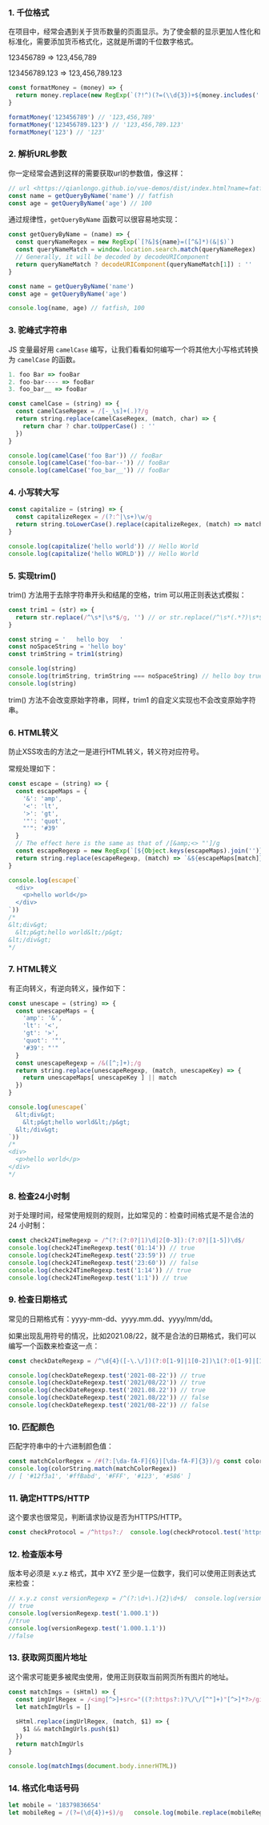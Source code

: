 ### 1. 千位格式

在项目中，经常会遇到关于货币数量的页面显示。为了使金额的显示更加人性化和标准化，需要添加货币格式化，这就是所谓的千位数字格式。

123456789 => 123,456,789

123456789.123 => 123,456,789.123

```js
const formatMoney = (money) => {
  return money.replace(new RegExp(`(?!^)(?=(\\d{3})+${money.includes('.') ? '\\.' : '$'})`, 'g'), ',')  
}

formatMoney('123456789') // '123,456,789'
formatMoney('123456789.123') // '123,456,789.123'
formatMoney('123') // '123'
```



### 2. 解析URL参数

你一定经常会遇到这样的需要获取url的参数值，像这样：

```js
// url <https://qianlongo.github.io/vue-demos/dist/index.html?name=fatfish&age=100#/home>  
const name = getQueryByName('name') // fatfish 
const age = getQueryByName('age') // 100
```

通过规律性，`getQueryByName` 函数可以很容易地实现：

```js
const getQueryByName = (name) => {
  const queryNameRegex = new RegExp(`[?&]${name}=([^&]*)(&|$)`)
  const queryNameMatch = window.location.search.match(queryNameRegex)
  // Generally, it will be decoded by decodeURIComponent
  return queryNameMatch ? decodeURIComponent(queryNameMatch[1]) : ''
}

const name = getQueryByName('name')
const age = getQueryByName('age')

console.log(name, age) // fatfish, 100
```



### 3. 驼峰式字符串

JS 变量最好用 `camelCase` 编写，让我们看看如何编写一个将其他大小写格式转换为 `camelCase` 的函数。

```js
1. foo Bar => fooBar 
2. foo-bar---- => fooBar 
3. foo_bar__ => fooBar
```

```js
const camelCase = (string) => {
  const camelCaseRegex = /[-_\s]+(.)?/g
  return string.replace(camelCaseRegex, (match, char) => {
    return char ? char.toUpperCase() : ''
  })
}

console.log(camelCase('foo Bar')) // fooBar
console.log(camelCase('foo-bar--')) // fooBar
console.log(camelCase('foo_bar__')) // fooBar
```



### 4. 小写转大写

```js
const capitalize = (string) => {
  const capitalizeRegex = /(?:^|\s+)\w/g
  return string.toLowerCase().replace(capitalizeRegex, (match) => match.toUpperCase())
}

console.log(capitalize('hello world')) // Hello World
console.log(capitalize('hello WORLD')) // Hello World
```



### 5. 实现trim()

trim() 方法用于去除字符串开头和结尾的空格，trim 可以用正则表达式模拟：

```js
const trim1 = (str) => {
  return str.replace(/^\s*|\s*$/g, '') // or str.replace(/^\s*(.*?)\s*$/g, '$1')
}

const string = '   hello boy   '
const noSpaceString = 'hello boy'
const trimString = trim1(string)

console.log(string)
console.log(trimString, trimString === noSpaceString) // hello boy true
console.log(string)
```

trim() 方法不会改变原始字符串，同样，trim1 的自定义实现也不会改变原始字符串。



### 6. HTML转义

防止XSS攻击的方法之一是进行HTML转义，转义符对应符号。

常规处理如下：

```js
const escape = (string) => {
  const escapeMaps = {
    '&': 'amp',
    '<': 'lt',
    '>': 'gt',
    '"': 'quot',
    "'": '#39'
  }
  // The effect here is the same as that of /[&amp;<> "']/g
  const escapeRegexp = new RegExp(`[${Object.keys(escapeMaps).join('')}]`, 'g')
  return string.replace(escapeRegexp, (match) => `&${escapeMaps[match]};`)
}

console.log(escape(`
  <div>
    <p>hello world</p>
  </div>
`))
/*
&lt;div&gt;
  &lt;p&gt;hello world&lt;/p&gt;
&lt;/div&gt;
*/
```



### 7. HTML转义

有正向转义，有逆向转义，操作如下：

```js
const unescape = (string) => {
  const unescapeMaps = {
    'amp': '&',
    'lt': '<',
    'gt': '>',
    'quot': '"',
    '#39': "'"
  }
  const unescapeRegexp = /&([^;]+);/g
  return string.replace(unescapeRegexp, (match, unescapeKey) => {
    return unescapeMaps[ unescapeKey ] || match
  })
}

console.log(unescape(`
  &lt;div&gt;
    &lt;p&gt;hello world&lt;/p&gt;
  &lt;/div&gt;
`))
/*
<div>
  <p>hello world</p>
</div>
*/
```



### 8. 检查24小时制

对于处理时间，经常使用规则的规则，比如常见的：检查时间格式是不是合法的 24 小时制：

```js
const check24TimeRegexp = /^(?:(?:0?|1)\d|2[0-3]):(?:0?|[1-5])\d$/
console.log(check24TimeRegexp.test('01:14')) // true
console.log(check24TimeRegexp.test('23:59')) // true
console.log(check24TimeRegexp.test('23:60')) // false
console.log(check24TimeRegexp.test('1:14')) // true
console.log(check24TimeRegexp.test('1:1')) // true
```



### 9. 检查日期格式

常见的日期格式有：yyyy-mm-dd、yyyy.mm.dd、yyyy/mm/dd。

如果出现乱用符号的情况，比如2021.08/22，就不是合法的日期格式，我们可以编写一个函数来检查这一点：

```js
const checkDateRegexp = /^\d{4}([-\.\/])(?:0[1-9]|1[0-2])\1(?:0[1-9]|[12]\d|3[01])$/

console.log(checkDateRegexp.test('2021-08-22')) // true
console.log(checkDateRegexp.test('2021/08/22')) // true
console.log(checkDateRegexp.test('2021.08.22')) // true
console.log(checkDateRegexp.test('2021.08/22')) // false
console.log(checkDateRegexp.test('2021/08-22')) // false
```



### 10. 匹配颜色

匹配字符串中的十六进制颜色值：

```js
const matchColorRegex = /#(?:[\da-fA-F]{6}|[\da-fA-F]{3})/g const colorString = '#12f3a1 #ffBabd #FFF #123 #586'  
console.log(colorString.match(matchColorRegex)) 
// [ '#12f3a1', '#ffBabd', '#FFF', '#123', '#586' ]
```



### 11. 确定HTTPS/HTTP

这个要求也很常见，判断请求协议是否为HTTPS/HTTP。

```js
const checkProtocol = /^https?:/  console.log(checkProtocol.test('https://google.com/')) // true console.log(checkProtocol.test('http://google.com/')) // true console.log(checkProtocol.test('//google.com/')) // false
```



### 12. 检查版本号

版本号必须是 x.y.z 格式，其中 XYZ 至少是一位数字，我们可以使用正则表达式来检查：

```js
// x.y.z const versionRegexp = /^(?:\d+\.){2}\d+$/  console.log(versionRegexp.test('1.1.1'))
// true
console.log(versionRegexp.test('1.000.1')) 
//true
console.log(versionRegexp.test('1.000.1.1'))
//false
```



### 13. 获取网页图片地址

这个需求可能更多被爬虫使用，使用正则获取当前网页所有图片的地址。

```js
const matchImgs = (sHtml) => {
  const imgUrlRegex = /<img[^>]+src="((?:https?:)?\/\/[^"]+)"[^>]*?>/gi
  let matchImgUrls = []
  
  sHtml.replace(imgUrlRegex, (match, $1) => {
    $1 && matchImgUrls.push($1)
  })
  return matchImgUrls
}

console.log(matchImgs(document.body.innerHTML))
```



### 14. 格式化电话号码

```js
let mobile = '18379836654'  
let mobileReg = /(?=(\d{4})+$)/g   console.log(mobile.replace(mobileReg, '-')) // 183-7983-6654
```



















































































